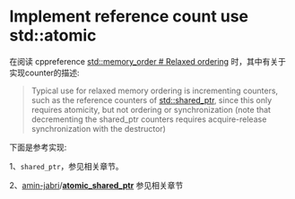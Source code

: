 # Implement reference count use std::atomic

在阅读 cppreference [std::memory_order # Relaxed ordering](https://en.cppreference.com/w/cpp/atomic/memory_order#Relaxed_ordering) 时，其中有关于实现counter的描述:

> Typical use for relaxed memory ordering is incrementing counters, such as the reference counters of [std::shared_ptr](https://en.cppreference.com/w/cpp/memory/shared_ptr), since this only requires atomicity, but not ordering or synchronization (note that decrementing the shared_ptr counters requires acquire-release synchronization with the destructor)

下面是参考实现:

1、`shared_ptr`，参见相关章节。

2、[amin-jabri](https://github.com/amin-jabri)/**[atomic_shared_ptr](https://github.com/amin-jabri/atomic_shared_ptr)** 参见相关章节


